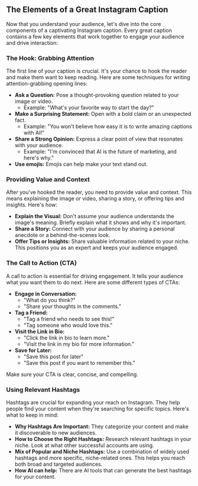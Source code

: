 ## The Elements of a Great Instagram Caption

Now that you understand your audience, let's dive into the core components of a captivating Instagram caption. Every great caption contains a few key elements that work together to engage your audience and drive interaction:

### The Hook: Grabbing Attention

The first line of your caption is crucial. It's your chance to hook the reader and make them want to keep reading. Here are some techniques for writing attention-grabbing opening lines:

*   **Ask a Question:** Pose a thought-provoking question related to your image or video.
    *   Example: "What's your favorite way to start the day?"
*   **Make a Surprising Statement:** Open with a bold claim or an unexpected fact.
    *   Example: "You won't believe how easy it is to write amazing captions with AI!"
*   **Share a Strong Opinion:** Express a clear point of view that resonates with your audience.
    *   Example: "I'm convinced that AI is the future of marketing, and here's why."
* **Use emojis:** Emojis can help make your text stand out.

### Providing Value and Context

After you've hooked the reader, you need to provide value and context. This means explaining the image or video, sharing a story, or offering tips and insights. Here's how:

*   **Explain the Visual:** Don't assume your audience understands the image's meaning. Briefly explain what it shows and why it's important.
*   **Share a Story:** Connect with your audience by sharing a personal anecdote or a behind-the-scenes look.
*   **Offer Tips or Insights:** Share valuable information related to your niche. This positions you as an expert and keeps your audience engaged.

### The Call to Action (CTA)

A call to action is essential for driving engagement. It tells your audience what you want them to do next. Here are some different types of CTAs:

*   **Engage in Conversation:**
    *   "What do you think?"
    *   "Share your thoughts in the comments."
*   **Tag a Friend:**
    *   "Tag a friend who needs to see this!"
    *   "Tag someone who would love this."
*   **Visit the Link in Bio:**
    *   "Click the link in bio to learn more."
    *   "Visit the link in my bio for more information."
*   **Save for Later:**
    * "Save this post for later"
    * "Save this post if you want to remember this."

Make sure your CTA is clear, concise, and compelling.

### Using Relevant Hashtags

Hashtags are crucial for expanding your reach on Instagram. They help people find your content when they're searching for specific topics. Here's what to keep in mind:

*   **Why Hashtags Are Important:** They categorize your content and make it discoverable to new audiences.
*   **How to Choose the Right Hashtags:** Research relevant hashtags in your niche. Look at what other successful accounts are using.
*   **Mix of Popular and Niche Hashtags:** Use a combination of widely used hashtags and more specific, niche-related ones. This helps you reach both broad and targeted audiences.
* **How AI can help:** There are AI tools that can generate the best hashtags for your content.

